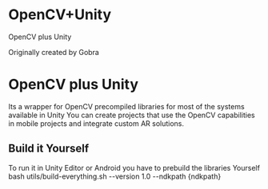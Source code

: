 # OpenCV+Unity
OpenCV plus Unity

Originally created by Gobra

# OpenCV plus Unity
Its a wrapper for OpenCV precompiled libraries for most of the systems available in Unity
You can create projects that use the OpenCV capabilities in mobile projects and integrate custom AR solutions.

## Build it Yourself
To run it in Unity Editor or Android you have to prebuild the libraries Yourself
bash utils/build-everything.sh --version 1.0 --ndkpath {ndkpath}
